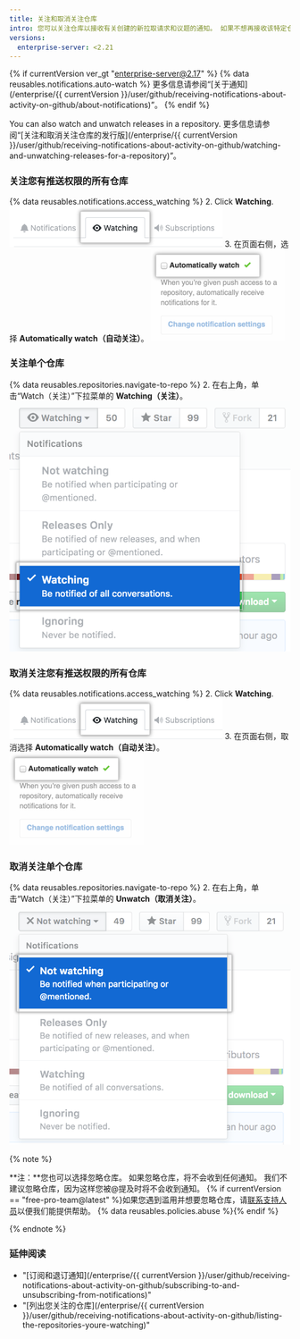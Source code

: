 ```yaml
---
title: 关注和取消关注仓库
intro: 您可以关注仓库以接收有关创建的新拉取请求和议题的通知。 如果不想再接收该特定仓库的通知，您也可以取消关注仓库。
versions:
  enterprise-server: <2.21
---
```


{% if currentVersion ver_gt "enterprise-server@2.17" %}
{% data reusables.notifications.auto-watch %} 更多信息请参阅“[关于通知](/enterprise/{{ currentVersion }}/user/github/receiving-notifications-about-activity-on-github/about-notifications)”。
{% endif %}

You can also watch and unwatch releases in a repository. 更多信息请参阅“[关注和取消关注仓库的发行版](/enterprise/{{ currentVersion }}/user/github/receiving-notifications-about-activity-on-github/watching-and-unwatching-releases-for-a-repository)”。

### 关注您有推送权限的所有仓库

{% data reusables.notifications.access_watching %}
2. Click **Watching**. ![关注的仓库列表](/assets/images/help/notifications/notifications-watching-tab.png)
3. 在页面右侧，选择 **Automatically watch（自动关注）**。 ![自动配置关注仓库的复选框](/assets/images/help/notifications/ent-automatically-watch-repos.png)

### 关注单个仓库

{% data reusables.repositories.navigate-to-repo %}
2. 在右上角，单击“Watch（关注）”下拉菜单的 **Watching（关注）**。 ![仓库下拉菜单中的关注选项](/assets/images/help/notifications/watch-repository.png)

### 取消关注您有推送权限的所有仓库

{% data reusables.notifications.access_watching %}
2. Click **Watching**. ![关注的仓库列表](/assets/images/help/notifications/notifications-watching-tab.png)
3. 在页面右侧，取消选择 **Automatically watch（自动关注）**。 ![自动配置关注仓库的复选框](/assets/images/help/notifications/ent-automatically-watch-repos.png)

### 取消关注单个仓库

{% data reusables.repositories.navigate-to-repo %}
2. 在右上角，单击“Watch（关注）”下拉菜单的 **Unwatch（取消关注）**。 ![仓库下拉菜单中的关注选项](/assets/images/help/notifications/unwatch-repository.png)

{% note %}

**注：**您也可以选择忽略仓库。 如果忽略仓库，将不会收到任何通知。 我们不建议忽略仓库，因为这样您被@提及时将不会收到通知。 {% if currentVersion == "free-pro-team@latest" %}如果您遇到滥用并想要忽略仓库，请[联系支持人员](/contact)以便我们能提供帮助。 {% data reusables.policies.abuse %}{% endif %}

{% endnote %}

### 延伸阅读

- "[订阅和退订通知](/enterprise/{{ currentVersion }}/user/github/receiving-notifications-about-activity-on-github/subscribing-to-and-unsubscribing-from-notifications)"
- "[列出您关注的仓库](/enterprise/{{ currentVersion }}/user/github/receiving-notifications-about-activity-on-github/listing-the-repositories-youre-watching)"
